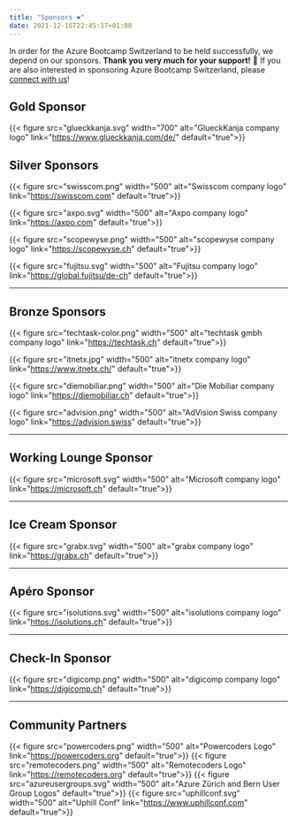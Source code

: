 ```yaml
---
title: "Sponsors ❤️"
date: 2021-12-16T22:45:17+01:00
---
```


In order for the Azure Bootcamp Switzerland to be held successfully, we depend on our sponsors. **Thank you very much for your support!** 🙏 If you are also interested in sponsoring Azure Bootcamp Switzerland, please [connect with us](mailto:info@azurebootcamp.ch)!

## Gold Sponsor
{{< figure src="glueckkanja.svg" width="700" alt="GlueckKanja company logo" link="https://www.glueckkanja.com/de/" default="true">}}

## Silver Sponsors
{{< figure src="swisscom.png" width="500" alt="Swisscom company logo" link="https://swisscom.com" default="true">}}

{{< figure src="axpo.svg" width="500" alt="Axpo company logo" link="https://axpo.com" default="true">}}

{{< figure src="scopewyse.png" width="500" alt="scopewyse company logo" link="https://scopewyse.ch" default="true">}}

{{< figure src="fujitsu.svg" width="500" alt="Fujitsu company logo" link="https://global.fujitsu/de-ch" default="true">}}

----

## Bronze Sponsors
{{< figure src="techtask-color.png" width="500" alt="techtask gmbh company logo" link="https://techtask.ch" default="true">}}

{{< figure src="itnetx.jpg" width="500" alt="itnetx company logo" link="https://www.itnetx.ch/" default="true">}}

{{< figure src="diemobiliar.png" width="500" alt="Die Mobiliar company logo" link="https://diemobiliar.ch" default="true">}}

{{< figure src="advision.png" width="500" alt="AdVision Swiss company logo" link="https://advision.swiss" default="true">}}

----

## Working Lounge Sponsor
{{< figure src="microsoft.svg" width="500" alt="Microsoft company logo" link="https://microsoft.ch" default="true">}}

----

## Ice Cream Sponsor
{{< figure src="grabx.svg" width="500" alt="grabx company logo" link="https://grabx.ch" default="true">}}

----

## Apéro Sponsor
{{< figure src="isolutions.svg" width="500" alt="isolutions company logo" link="https://isolutions.ch" default="true">}}

----

## Check-In Sponsor
{{< figure src="digicomp.png" width="500" alt="digicomp company logo" link="https://digicomp.ch" default="true">}}

----

## Community Partners
{{< figure src="powercoders.png" width="500" alt="Powercoders Logo" link="https://powercoders.org" default="true">}}
{{< figure src="remotecoders.png" width="500" alt="Remotecoders Logo" link="https://remotecoders.org" default="true">}}
{{< figure src="azureusergroups.svg" width="500" alt="Azure Zürich and Bern User Group Logos" default="true">}}
{{< figure src="uphillconf.svg" width="500" alt="Uphill Conf" link="https://www.uphillconf.com" default="true">}}
